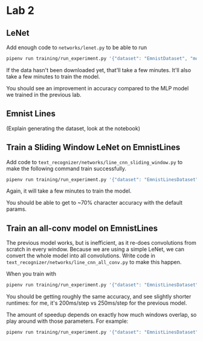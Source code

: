 # Lab 2

## LeNet

Add enough code to `networks/lenet.py` to be able to run

```sh
pipenv run training/run_experiment.py '{"dataset": "EmnistDataset", "model": "CharacterModel", "network": "lenet"}'
```

If the data hasn't been downloaded yet, that'll take a few minutes. It'll also take a few minutes to train the model.

You should see an improvement in accuracy compared to the MLP model we trained in the previous lab.

## Emnist Lines

(Explain generating the dataset, look at the notebook)

## Train a Sliding Window LeNet on EmnistLines

Add code to `text_recognizer/networks/line_cnn_sliding_window.py` to make the following command train successfully.

```sh
pipenv run training/run_experiment.py '{"dataset": "EmnistLinesDataset", "model": "LineModel", "network": "line_cnn_sliding_window"}'
```

Again, it will take a few minutes to train the model.

You should be able to get to ~70% character accuracy with the default params.

## Train an all-conv model on EmnistLines

The previous model works, but is inefficient, as it re-does convolutions from scratch in every window.
Because we are using a simple LeNet, we can convert the whole model into all convolutions.
Write code in `text_recognizer/networks/line_cnn_all_conv.py` to make this happen.

When you train with

```sh
pipenv run training/run_experiment.py '{"dataset": "EmnistLinesDataset", "model": "LineModel", "network": "line_cnn_all_conv", "network_args": {"window_width": 16, "window_stride": 8}}'
```

You should be getting roughly the same accuracy, and see slightly shorter runtimes: for me, it's 200ms/step vs 250ms/step for the previous model.

The amount of speedup depends on exactly how much windows overlap, so play around with those parameters.
For example:

```sh
pipenv run training/run_experiment.py '{"dataset": "EmnistLinesDataset", "model": "LineModel", "network": "line_cnn_all_conv", "network_args": {"window_width": 8, "window_stride": 4}}'
```
